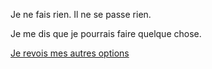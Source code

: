 Je ne fais rien. Il ne se passe rien.

Je me dis que je pourrais faire quelque chose.

[Je revois mes autres options](../feu-de-camp.md)
